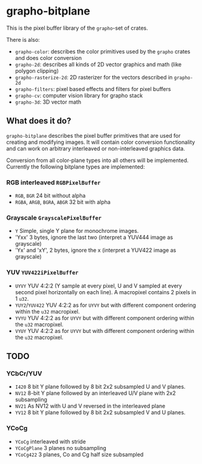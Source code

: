 # grapho-bitplane

This is the pixel buffer library of the `grapho`-set of crates.

There is also:

- `grapho-color`: describes the color primitives used by the `grapho` crates and does color conversion
- `grapho-2d`: describes all kinds of 2D vector graphics and math (like polygon clipping)
- `grapho-rasterize-2d`: 2D rasterizer for the vectors described in `grapho-2d`
- `grapho-filters`: pixel based effects and filters for pixel buffers
- `grapho-cv`: computer vision library for grapho stack
- `grapho-3d`: 3D vector math

## What does it do?

`grapho-bitplane` describes the pixel buffer primitives that are used for creating and modifying images.
It will contain color conversion functionality and can work on arbitrary interleaved or non-interleaved
graphics data.

Conversion from all color-plane types into all others will be implemented.
Currently the following bitplane types are implemented:

### RGB interleaved `RGBPixelBuffer`

- `RGB`, `BGR` 24 bit without alpha
- `RGBA`, `ARGB`, `BGRA`, `ABGR` 32 bit with alpha

### Grayscale `GrayscalePixelBuffer`

- `Y` Simple, single Y plane for monochrome images.
- 'Yxx' 3 bytes, ignore the last two (interpret a YUV444 image as grayscale)
- 'Yx' and 'xY', 2 bytes, ignore the x (interpret a YUV422 image as grayscale)

### YUV `YUV422iPixelBuffer`

- `UYVY` YUV 4:2:2 (Y sample at every pixel, U and V sampled at every second pixel horizontally on each line). A macropixel contains 2 pixels in 1 `u32`.
- `YUY2`/`YUV422` YUV 4:2:2 as for `UYVY` but with different component ordering within the `u32` macropixel.
- `YVYU` YUV 4:2:2 as for `UYVY` but with different component ordering within the `u32` macropixel.
- `VYUY` YUV 4:2:2 as for `UYVY` but with different component ordering within the `u32` macropixel.


## TODO

### YCbCr/YUV

- `I420` 8 bit Y plane followed by 8 bit 2x2 subsampled U and V planes.
- `NV12` 8-bit Y plane followed by an interleaved U/V plane with 2x2 subsampling
- `NV21` As NV12 with U and V reversed in the interleaved plane
- `YV12` 8 bit Y plane followed by 8 bit 2x2 subsampled V and U planes.

### YCoCg

- `YCoCg` interleaved with stride
- `YCoCgPlane` 3 planes no subsampling
- `YCoCg422` 3 planes, Co and Cg half size subsampled
